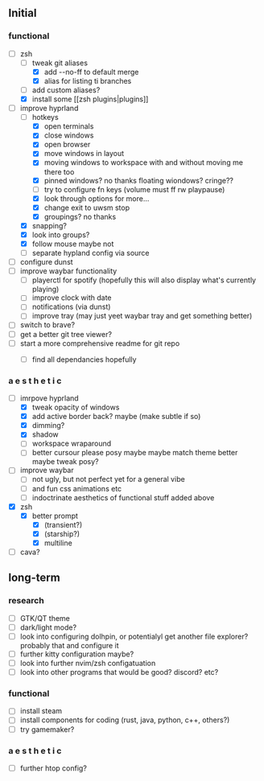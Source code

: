 ## Initial
### functional
- [ ] zsh
	- [ ] tweak git aliases 
		- [x] add --no-ff to default merge
		- [x] alias for listing ti branches
	- [ ] add custom aliases?
	- [x] install some [[zsh plugins|plugins]]
- [ ] improve hyprland 
	- [ ] hotkeys
		- [x] open terminals
		- [x] close windows
		- [x] open browser
		- [x] move windows in layout
		- [x] moving windows to workspace with and without moving me there too
		- [x] pinned windows? no thanks floating wiondows? cringe??
		- [ ] try to configure fn keys (volume must ff rw playpause)
		- [x] look through options for more...
		- [x] change exit to uwsm stop
		- [x] groupings? no thanks
	- [x] snapping?
	- [x] look into groups?
	- [x] follow mouse maybe not
	- [ ] separate hypland config via source
- [ ] configure dunst
- [ ] improve waybar functionality
	- [ ] playerctl for spotify (hopefully this will also display what's currently playing)
	- [ ] improve clock with date
	- [ ] notifications (via dunst)
	- [ ] improve tray (may just yeet waybar tray and get something better)
- [ ] switch to brave?
- [ ] get a better git tree viewer?
- [ ] start a more comprehensive readme for git repo
	- [ ] find all dependancies hopefully


### a e s t h e t i c
- [ ] imrpove hyprland
	- [x] tweak opacity of windows
	- [x] add active border back? maybe (make subtle if so)
	- [x] dimming?
	- [x] shadow
	- [ ] workspace wraparound
	- [ ] better cursour please posy maybe maybe match theme better maybe tweak posy?
	
- [ ] improve waybar
	- [ ] not ugly, but not perfect yet for a general vibe
	- [ ] and fun css animations etc
	- [ ] indoctrinate aesthetics of functional stuff added above
- [x] zsh
	- [x] better prompt 
		- [x] (transient?) 
		- [x] (starship?)
		- [x] multiline
- [ ] cava?

## long-term
### research
- [ ] GTK/QT theme
- [ ] dark/light mode?
- [ ] look into configuring dolhpin, or potentialyl get another file explorer? probably that and configure it
- [ ] further kitty configuration maybe?
- [ ] look into further nvim/zsh configatuation
- [ ] look into other programs that would be good? discord? etc?
### functional
- [ ] install steam
- [ ] install components for coding (rust, java, python, c++, others?)
- [ ] try gamemaker? 
### a e s t h e t i c
- [ ] further htop config? 
